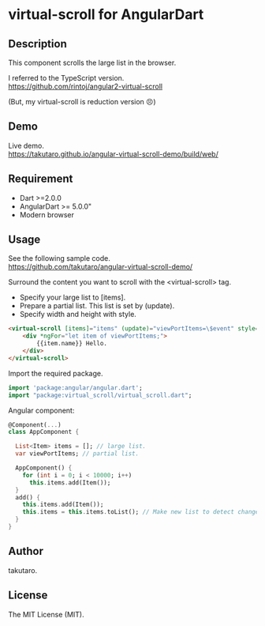 # virtual-scroll for AngularDart

## Description

This component scrolls the large list in the browser.

I referred to the TypeScript version.<br>
<https://github.com/rintoj/angular2-virtual-scroll>

(But, my virtual-scroll is reduction version 😣)

## Demo

Live demo.<br>
<https://takutaro.github.io/angular-virtual-scroll-demo/build/web/>

## Requirement

* Dart >=2.0.0
* AngularDart >= 5.0.0"
* Modern browser

## Usage

See the following sample code.<br>
<https://github.com/takutaro/angular-virtual-scroll-demo/>

Surround the content you want to scroll with the \<virtual-scroll\> tag.

* Specify your large list to [items].
* Prepare a partial list. This list is set by (update).
* Specify width and height with style.

```html
<virtual-scroll [items]="items" (update)="viewPortItems=\$event" style="width:auto; height:75vh;">
    <div *ngFor="let item of viewPortItems;">
        {{item.name}} Hello.
    </div>
</virtual-scroll>
```

Import the required package.

```Dart
import 'package:angular/angular.dart';
import "package:virtual_scroll/virtual_scroll.dart";
```

Angular component:

```Dart
@Component(...)
class AppComponent {

  List<Item> items = []; // large list.
  var viewPortItems; // partial list.

  AppComponent() {
    for (int i = 0; i < 10000; i++)
      this.items.add(Item());
  }
  add() {
    this.items.add(Item());
    this.items = this.items.toList(); // Make new list to detect changes.
  }
}
```

## Author

takutaro.

## License

The MIT License (MIT).
